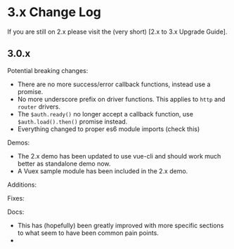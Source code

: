 # 3.x Change Log

If you are still on 2.x please visit the (very short) [2.x to 3.x Upgrade Guide].


## 3.0.x

Potential breaking changes:

* There are no more success/error callback functions, instead use a promise.
* No more underscore prefix on driver functions. This applies to `http` and `router` drivers.
* The `$auth.ready()` no longer accept a callback function, use `$auth.load().then()` promise instead.
* Everything changed to proper es6 module imports (check this)

Demos:

* The 2.x demo has been updated to use vue-cli and should work much better as standalone demo now.
* A Vuex sample module has been included in the 2.x demo.

Additions:



Fixes:



Docs:

* This has (hopefully) been greatly improved with more specific sections to what seem to have been common pain points.
* 